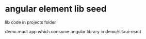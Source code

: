 # angular element lib seed
lib code in projects folder

demo react app which consume angular library in demo/sitaui-react
